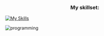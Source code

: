 <h3 align="center">My skillset:</h3>

[![My Skills](https://skillicons.dev/icons?i=dart,flutter,supabase,postgres,deno,ts,github,githubactions,docker,postman)](https://skillicons.dev)

![programming](https://github.com/Tananga/Tananga/assets/44244477/39fd7eaa-df08-4208-b81b-74503f01113a)
